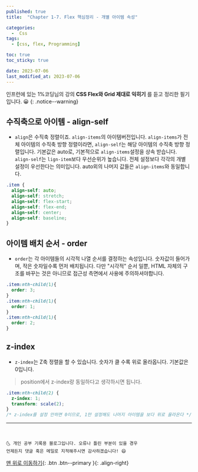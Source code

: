 ```yaml
---
published: true   
title:  "Chapter 1-7. Flex 핵심정리 - 개별 아이템 속성" 

categories:
  -  Css
tags:
  - [css, flex, Programming]

toc: true
toc_sticky: true

date: 2023-07-06
last_modified_at: 2023-07-06
---
```


인프런에 있는 1%코딩님의 강의 **CSS Flex와 Grid 제대로 익히기** 를 듣고 정리한 필기입니다. 😀
{: .notice--warning}

## 수직축으로 아이템 - align-self
- `align`은 수직축 정렬이죠. `align-items`의 아이템버전입니다. `align-items`가 전체 아이템의 수직축 방향 정렬이라면, `align-self`는 해당 아이템의 수직축 방향 정렬입니다. 기본값은 auto로, 기본적으로 `align-items`설정을 상속 받습니다. `align-self`는 `lign-item`보다 우선순위가 높습니다. 전체 설정보다 각각의 개별 설정이 우선한다는 의미입니다. auto외의 나머지 값들은 `align-items`와 동일합니다.

```css
.item {
  align-self: auto;
  align-self: stretch;
  align-self: flex-start;
  align-self: flex-end;
  align-self: center;  
  align-self: baseline;  
}
```

## 아이템 배치 순서 - order
- `order`는 각 아이템들의 시각적 나열 순서를 결정하는 속성입니다. 숫자값이 들어가며, 작은 숫자일수록 먼저 배치됩니다. 다만 "시각적" 순서 일뿐, HTML 자체의 구조를 바꾸는 것은 아니므로 접근성 측면에서 사용에 주의하셔야합니다.

```css
.item:nth-child(1){
  order: 3;
}
.item:nth-child(1){
  order: 1;
}
.item:nth-child(1){
  order: 2;
}
```

## z-index
- `z-index`는 Z축 정렬을 할 수 있습니다. 숫자가 클 수록 위로 올라옵니다. 기본값은 0입니다.
> position에서 z-index랑 동일하다고 생각하시면 됩니다.

```css
.item:nth-child(2) {
  z-index: 1;
  transform: scale(2);
}
/* z-index를 설정 안하면 0이므로, 1만 설정해도 나머지 아이템을 보다 위로 올라온다 */
```

***
<br>

    🌜 개인 공부 기록용 블로그입니다. 오류나 틀린 부분이 있을 경우 
    언제든지 댓글 혹은 메일로 지적해주시면 감사하겠습니다! 😄

[맨 위로 이동하기](#){: .btn .btn--primary }{: .align-right}